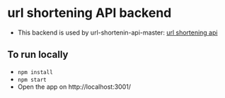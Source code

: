 # url shortening API backend

- This backend is used by url-shortenin-api-master: [url shortening api](https://github.com/sklehti/url-shortening-api-master)

## To run locally

- `npm install`
- `npm start`
- Open the app on http://localhost:3001/
